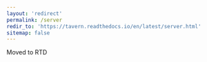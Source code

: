 ```yaml
---
layout: 'redirect'
permalink: /server
redir_to: 'https://tavern.readthedocs.io/en/latest/server.html'
sitemap: false
---
```


Moved to RTD
